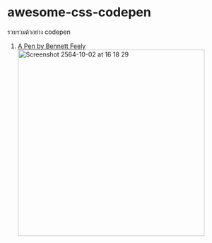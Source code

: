 # awesome-css-codepen
รวบรวมต้วอย่าง codepen
1. [A Pen by Bennett Feely](https://codepen.io/bennettfeely/pen/xxEMQxa)<div><img width="422" alt="Screenshot 2564-10-02 at 16 18 29" src="https://user-images.githubusercontent.com/1311673/135710563-2826da96-9cc2-4ad1-9250-22228311e3c0.png"></div>

